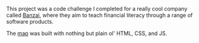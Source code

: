 This project was a code challenge I completed for a really cool company called [Banzai](https://teachbanzai.com/), where they aim to teach financial literacy through a range of software products.

The [map](https://johncmunson.github.io/mappy/) was built with nothing but plain ol' HTML, CSS, and JS.
